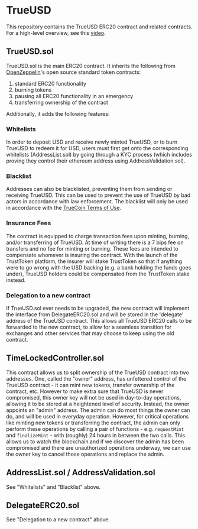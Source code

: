 # TrueUSD

This repository contains the TrueUSD ERC20 contract and related contracts. For
a high-level overview, see this [video](https://www.youtube.com/watch?v=vv6-rcjjDXM).

## TrueUSD.sol

TrueUSD.sol is the main ERC20 contract. It inherits the following from
[OpenZeppelin](https://openzeppelin.org/)'s open source standard token contracts:
 1. standard ERC20 functionality
 2. burning tokens
 3. pausing all ERC20 functionality in an emergency
 4. transferring ownership of the contract

Additionally, it adds the following features:

### Whitelists

In order to deposit USD and receive newly minted TrueUSD, or to burn TrueUSD to
redeem it for USD, users must first get onto the corresponding whitelists
(AddressList.sol) by going through a KYC process (which includes proving they
control their ethereum address using AddressValidation.sol).

### Blacklist

Addresses can also be blacklisted, preventing them from sending or receiving
TrueUSD. This can be used to prevent the use of TrueUSD by bad actors in
accordance with law enforcement. The blacklist will only be used in accordance
with the [TrueCoin Terms of Use](https://truecoin.com/terms-of-use).

### Insurance Fees

The contract is equipped to charge transaction fees upon minting, burning, and/or
transferring of TrueUSD. At time of writing there is a 7 bips fee on transfers
and no fee for minting or burning. These fees are intended to compensate whomever
is insuring the contract. With the launch of the TrustToken platform, the insurer
will stake TrustToken so that if anything were to go wrong with the USD backing
(e.g. a bank holding the funds goes under), TrueUSD holders could be compensated
from the TrustToken stake instead.

### Delegation to a new contract

If TrueUSD.sol ever needs to be upgraded, the new contract will implement the
interface from DelegateERC20.sol and will be stored in the 'delegate' address
of the TrueUSD contract. This allows all TrueUSD ERC20 calls to be forwarded
to the new contract, to allow for a seamless transition for exchanges and
other services that may choose to keep using the old contract.

## TimeLockedController.sol

This contract allows us to split ownership of the TrueUSD contract into two addresses.
One, called the "owner" address, has unfettered control of the TrueUSD contract -
it can mint new tokens, transfer ownership of the contract, etc. However to make
extra sure that TrueUSD is never compromised, this owner key will not be used in
day-to-day operations, allowing it to be stored at a heightened level of security.
Instead, the owner appoints an "admin" address. The admin can do most things the
owner can do, and will be used in everyday operation. However, for critical
operations like minting new tokens or transferring the contract, the admin can
only perform these operations by calling a pair of functions - e.g. `requestMint`
and `finalizeMint` - with (roughly) 24 hours in between the two calls.
This allows us to watch the blockchain and if we discover the admin has been
compromised and there are unauthorized operations underway, we can use the owner key
to cancel those operations and replace the admin.

## AddressList.sol / AddressValidation.sol

See "Whitelists" and "Blacklist" above.

## DelegateERC20.sol

See "Delegation to a new contract" above.
